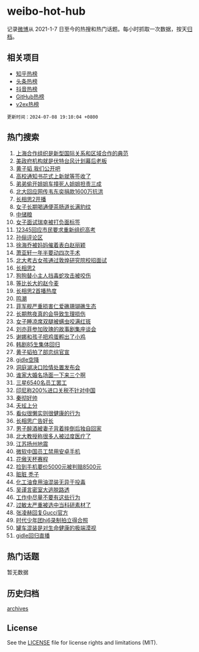 # weibo-hot-hub

记录[微博](https://www.weibo.com)从 2021-1-7 日至今的热搜和热门话题。每小时抓取一次数据，按天[归档](archives)。

## 相关项目

- [知乎热榜](https://github.com/lonnyzhang423/zhihu-hot-hub)
- [头条热榜](https://github.com/lonnyzhang423/toutiao-hot-hub)
- [抖音热榜](https://github.com/lonnyzhang423/douyin-hot-hub)
- [GitHub热榜](https://github.com/lonnyzhang423/github-hot-hub)
- [v2ex热榜](https://github.com/lonnyzhang423/v2ex-hot-hub)


`更新时间：2024-07-08 19:10:04 +0800`

## 热门搜索

1. [上海合作组织是新型国际关系和区域合作的典范](https://m.weibo.cn/search?containerid=100103type%3D1%26t%3D10%26q%3D%23%E4%B8%8A%E6%B5%B7%E5%90%88%E4%BD%9C%E7%BB%84%E7%BB%87%E6%98%AF%E6%96%B0%E5%9E%8B%E5%9B%BD%E9%99%85%E5%85%B3%E7%B3%BB%E5%92%8C%E5%8C%BA%E5%9F%9F%E5%90%88%E4%BD%9C%E7%9A%84%E5%85%B8%E8%8C%83%23&stream_entry_id=51&isnewpage=1&extparam=seat%3D1%26pos%3D0%26filter_type%3Drealtimehot%26stream_entry_id%3D51%26dgr%3D0%26q%3D%2523%25E4%25B8%258A%25E6%25B5%25B7%25E5%2590%2588%25E4%25BD%259C%25E7%25BB%2584%25E7%25BB%2587%25E6%2598%25AF%25E6%2596%25B0%25E5%259E%258B%25E5%259B%25BD%25E9%2599%2585%25E5%2585%25B3%25E7%25B3%25BB%25E5%2592%258C%25E5%258C%25BA%25E5%259F%259F%25E5%2590%2588%25E4%25BD%259C%25E7%259A%2584%25E5%2585%25B8%25E8%258C%2583%2523%26c_type%3D51%26cate%3D10103%26display_time%3D1720437002%26pre_seqid%3D17204370028500343516)
1. [美政府机构就是伏特台风计划幕后老板](https://m.weibo.cn/search?containerid=100103type%3D1%26t%3D10%26q%3D%23%E7%BE%8E%E6%94%BF%E5%BA%9C%E6%9C%BA%E6%9E%84%E5%B0%B1%E6%98%AF%E4%BC%8F%E7%89%B9%E5%8F%B0%E9%A3%8E%E8%AE%A1%E5%88%92%E5%B9%95%E5%90%8E%E8%80%81%E6%9D%BF%23&stream_entry_id=31&isnewpage=1&extparam=seat%3D1%26flag%3D0%26filter_type%3Drealtimehot%26c_type%3D31%26lcate%3D5001%26cate%3D5001%26realpos%3D1%26q%3D%2523%25E7%25BE%258E%25E6%2594%25BF%25E5%25BA%259C%25E6%259C%25BA%25E6%259E%2584%25E5%25B0%25B1%25E6%2598%25AF%25E4%25BC%258F%25E7%2589%25B9%25E5%258F%25B0%25E9%25A3%258E%25E8%25AE%25A1%25E5%2588%2592%25E5%25B9%2595%25E5%2590%258E%25E8%2580%2581%25E6%259D%25BF%2523%26dgr%3D0%26band_rank%3D1%26pos%3D0%26stream_entry_id%3D31%26display_time%3D1720437002%26pre_seqid%3D17204370028500343516)
1. [黄子韬 我们公开吧](https://m.weibo.cn/search?containerid=100103type%3D1%26t%3D10%26q%3D%E9%BB%84%E5%AD%90%E9%9F%AC+%E6%88%91%E4%BB%AC%E5%85%AC%E5%BC%80%E5%90%A7&stream_entry_id=31&isnewpage=1&extparam=seat%3D1%26flag%3D2%26filter_type%3Drealtimehot%26c_type%3D31%26lcate%3D5001%26cate%3D5001%26realpos%3D2%26q%3D%25E9%25BB%2584%25E5%25AD%2590%25E9%259F%25AC%2520%25E6%2588%2591%25E4%25BB%25AC%25E5%2585%25AC%25E5%25BC%2580%25E5%2590%25A7%26dgr%3D0%26band_rank%3D2%26pos%3D1%26stream_entry_id%3D31%26display_time%3D1720437002%26pre_seqid%3D17204370028500343516)
1. [高校通知书花式上新就等签收了](https://m.weibo.cn/search?containerid=100103type%3D1%26t%3D10%26q%3D%23%E9%AB%98%E6%A0%A1%E9%80%9A%E7%9F%A5%E4%B9%A6%E8%8A%B1%E5%BC%8F%E4%B8%8A%E6%96%B0%E5%B0%B1%E7%AD%89%E7%AD%BE%E6%94%B6%E4%BA%86%23&stream_entry_id=31&isnewpage=1&extparam=seat%3D1%26flag%3D0%26filter_type%3Drealtimehot%26c_type%3D31%26lcate%3D5001%26cate%3D5001%26realpos%3D3%26q%3D%2523%25E9%25AB%2598%25E6%25A0%25A1%25E9%2580%259A%25E7%259F%25A5%25E4%25B9%25A6%25E8%258A%25B1%25E5%25BC%258F%25E4%25B8%258A%25E6%2596%25B0%25E5%25B0%25B1%25E7%25AD%2589%25E7%25AD%25BE%25E6%2594%25B6%25E4%25BA%2586%2523%26dgr%3D0%26band_rank%3D3%26pos%3D2%26stream_entry_id%3D31%26display_time%3D1720437002%26pre_seqid%3D17204370028500343516)
1. [弟弟偷开姐姐车撞死人姐姐担责三成](https://m.weibo.cn/search?containerid=100103type%3D1%26t%3D10%26q%3D%23%E5%BC%9F%E5%BC%9F%E5%81%B7%E5%BC%80%E5%A7%90%E5%A7%90%E8%BD%A6%E6%92%9E%E6%AD%BB%E4%BA%BA%E5%A7%90%E5%A7%90%E6%8B%85%E8%B4%A3%E4%B8%89%E6%88%90%23&stream_entry_id=31&isnewpage=1&extparam=seat%3D1%26flag%3D2%26filter_type%3Drealtimehot%26c_type%3D31%26lcate%3D5001%26cate%3D5001%26realpos%3D4%26q%3D%2523%25E5%25BC%259F%25E5%25BC%259F%25E5%2581%25B7%25E5%25BC%2580%25E5%25A7%2590%25E5%25A7%2590%25E8%25BD%25A6%25E6%2592%259E%25E6%25AD%25BB%25E4%25BA%25BA%25E5%25A7%2590%25E5%25A7%2590%25E6%258B%2585%25E8%25B4%25A3%25E4%25B8%2589%25E6%2588%2590%2523%26dgr%3D0%26band_rank%3D4%26pos%3D3%26stream_entry_id%3D31%26display_time%3D1720437002%26pre_seqid%3D17204370028500343516)
1. [北大回应网传韦东奕捐款1600万抗洪](https://m.weibo.cn/search?containerid=100103type%3D1%26t%3D10%26q%3D%23%E5%8C%97%E5%A4%A7%E5%9B%9E%E5%BA%94%E7%BD%91%E4%BC%A0%E9%9F%A6%E4%B8%9C%E5%A5%95%E6%8D%90%E6%AC%BE1600%E4%B8%87%E6%8A%97%E6%B4%AA%23&stream_entry_id=31&isnewpage=1&extparam=seat%3D1%26flag%3D1%26filter_type%3Drealtimehot%26c_type%3D31%26lcate%3D5001%26cate%3D5001%26realpos%3D5%26q%3D%2523%25E5%258C%2597%25E5%25A4%25A7%25E5%259B%259E%25E5%25BA%2594%25E7%25BD%2591%25E4%25BC%25A0%25E9%259F%25A6%25E4%25B8%259C%25E5%25A5%2595%25E6%258D%2590%25E6%25AC%25BE1600%25E4%25B8%2587%25E6%258A%2597%25E6%25B4%25AA%2523%26dgr%3D0%26band_rank%3D5%26pos%3D4%26stream_entry_id%3D31%26display_time%3D1720437002%26pre_seqid%3D17204370028500343516)
1. [长相思2开播](https://m.weibo.cn/search?containerid=100103type%3D1%26t%3D10%26q%3D%E9%95%BF%E7%9B%B8%E6%80%9D2%E5%BC%80%E6%92%AD&stream_entry_id=31&isnewpage=1&extparam=seat%3D1%26flag%3D1%26filter_type%3Drealtimehot%26c_type%3D31%26lcate%3D5001%26cate%3D5001%26realpos%3D6%26q%3D%25E9%2595%25BF%25E7%259B%25B8%25E6%2580%259D2%25E5%25BC%2580%25E6%2592%25AD%26dgr%3D0%26band_rank%3D6%26pos%3D5%26stream_entry_id%3D31%26display_time%3D1720437002%26pre_seqid%3D17204370028500343516)
1. [女子长期喝通便茶肠道长满豹纹](https://m.weibo.cn/search?containerid=100103type%3D1%26t%3D10%26q%3D%23%E5%A5%B3%E5%AD%90%E9%95%BF%E6%9C%9F%E5%96%9D%E9%80%9A%E4%BE%BF%E8%8C%B6%E8%82%A0%E9%81%93%E9%95%BF%E6%BB%A1%E8%B1%B9%E7%BA%B9%23&stream_entry_id=31&isnewpage=1&extparam=seat%3D1%26flag%3D1%26filter_type%3Drealtimehot%26c_type%3D31%26lcate%3D5001%26cate%3D5001%26realpos%3D7%26q%3D%2523%25E5%25A5%25B3%25E5%25AD%2590%25E9%2595%25BF%25E6%259C%259F%25E5%2596%259D%25E9%2580%259A%25E4%25BE%25BF%25E8%258C%25B6%25E8%2582%25A0%25E9%2581%2593%25E9%2595%25BF%25E6%25BB%25A1%25E8%25B1%25B9%25E7%25BA%25B9%2523%26dgr%3D0%26band_rank%3D7%26pos%3D6%26stream_entry_id%3D31%26display_time%3D1720437002%26pre_seqid%3D17204370028500343516)
1. [中储粮](https://m.weibo.cn/search?containerid=100103type%3D1%26t%3D10%26q%3D%E4%B8%AD%E5%82%A8%E7%B2%AE&stream_entry_id=31&isnewpage=1&extparam=seat%3D1%26flag%3D16%26filter_type%3Drealtimehot%26c_type%3D31%26lcate%3D5001%26cate%3D5001%26realpos%3D8%26q%3D%25E4%25B8%25AD%25E5%2582%25A8%25E7%25B2%25AE%26dgr%3D0%26band_rank%3D8%26pos%3D7%26stream_entry_id%3D31%26display_time%3D1720437002%26pre_seqid%3D17204370028500343516)
1. [女子面试瑞幸被打负面标签](https://m.weibo.cn/search?containerid=100103type%3D1%26t%3D10%26q%3D%23%E5%A5%B3%E5%AD%90%E9%9D%A2%E8%AF%95%E7%91%9E%E5%B9%B8%E8%A2%AB%E6%89%93%E8%B4%9F%E9%9D%A2%E6%A0%87%E7%AD%BE%23&stream_entry_id=31&isnewpage=1&extparam=seat%3D1%26flag%3D2%26filter_type%3Drealtimehot%26c_type%3D31%26lcate%3D5001%26cate%3D5001%26realpos%3D9%26q%3D%2523%25E5%25A5%25B3%25E5%25AD%2590%25E9%259D%25A2%25E8%25AF%2595%25E7%2591%259E%25E5%25B9%25B8%25E8%25A2%25AB%25E6%2589%2593%25E8%25B4%259F%25E9%259D%25A2%25E6%25A0%2587%25E7%25AD%25BE%2523%26dgr%3D0%26band_rank%3D9%26pos%3D8%26stream_entry_id%3D31%26display_time%3D1720437002%26pre_seqid%3D17204370028500343516)
1. [12345回应市民要求重新组织高考](https://m.weibo.cn/search?containerid=100103type%3D1%26t%3D10%26q%3D%2312345%E5%9B%9E%E5%BA%94%E5%B8%82%E6%B0%91%E8%A6%81%E6%B1%82%E9%87%8D%E6%96%B0%E7%BB%84%E7%BB%87%E9%AB%98%E8%80%83%23&stream_entry_id=31&isnewpage=1&extparam=seat%3D1%26flag%3D1%26filter_type%3Drealtimehot%26c_type%3D31%26lcate%3D5001%26cate%3D5001%26realpos%3D10%26q%3D%252312345%25E5%259B%259E%25E5%25BA%2594%25E5%25B8%2582%25E6%25B0%2591%25E8%25A6%2581%25E6%25B1%2582%25E9%2587%258D%25E6%2596%25B0%25E7%25BB%2584%25E7%25BB%2587%25E9%25AB%2598%25E8%2580%2583%2523%26dgr%3D0%26band_rank%3D10%26pos%3D9%26stream_entry_id%3D31%26display_time%3D1720437002%26pre_seqid%3D17204370028500343516)
1. [孙俪评论区](https://m.weibo.cn/search?containerid=100103type%3D1%26t%3D10%26q%3D%E5%AD%99%E4%BF%AA%E8%AF%84%E8%AE%BA%E5%8C%BA&stream_entry_id=31&isnewpage=1&extparam=seat%3D1%26flag%3D2%26filter_type%3Drealtimehot%26c_type%3D31%26lcate%3D5001%26cate%3D5001%26realpos%3D11%26q%3D%25E5%25AD%2599%25E4%25BF%25AA%25E8%25AF%2584%25E8%25AE%25BA%25E5%258C%25BA%26dgr%3D0%26band_rank%3D11%26pos%3D10%26stream_entry_id%3D31%26display_time%3D1720437002%26pre_seqid%3D17204370028500343516)
1. [徐海乔被妈妈催着表白赵丽颖](https://m.weibo.cn/search?containerid=100103type%3D1%26t%3D10%26q%3D%23%E5%BE%90%E6%B5%B7%E4%B9%94%E8%A2%AB%E5%A6%88%E5%A6%88%E5%82%AC%E7%9D%80%E8%A1%A8%E7%99%BD%E8%B5%B5%E4%B8%BD%E9%A2%96%23&stream_entry_id=31&isnewpage=1&extparam=seat%3D1%26flag%3D1%26filter_type%3Drealtimehot%26c_type%3D31%26lcate%3D5001%26cate%3D5001%26realpos%3D12%26q%3D%2523%25E5%25BE%2590%25E6%25B5%25B7%25E4%25B9%2594%25E8%25A2%25AB%25E5%25A6%2588%25E5%25A6%2588%25E5%2582%25AC%25E7%259D%2580%25E8%25A1%25A8%25E7%2599%25BD%25E8%25B5%25B5%25E4%25B8%25BD%25E9%25A2%2596%2523%26dgr%3D0%26band_rank%3D12%26pos%3D11%26stream_entry_id%3D31%26display_time%3D1720437002%26pre_seqid%3D17204370028500343516)
1. [萧亚轩一年半要动四次手术](https://m.weibo.cn/search?containerid=100103type%3D1%26t%3D10%26q%3D%23%E8%90%A7%E4%BA%9A%E8%BD%A9%E4%B8%80%E5%B9%B4%E5%8D%8A%E8%A6%81%E5%8A%A8%E5%9B%9B%E6%AC%A1%E6%89%8B%E6%9C%AF%23&stream_entry_id=31&isnewpage=1&extparam=seat%3D1%26flag%3D1%26filter_type%3Drealtimehot%26c_type%3D31%26lcate%3D5001%26cate%3D5001%26realpos%3D13%26q%3D%2523%25E8%2590%25A7%25E4%25BA%259A%25E8%25BD%25A9%25E4%25B8%2580%25E5%25B9%25B4%25E5%258D%258A%25E8%25A6%2581%25E5%258A%25A8%25E5%259B%259B%25E6%25AC%25A1%25E6%2589%258B%25E6%259C%25AF%2523%26dgr%3D0%26band_rank%3D13%26pos%3D12%26stream_entry_id%3D31%26display_time%3D1720437002%26pre_seqid%3D17204370028500343516)
1. [北大考古女孩通过敦煌研究院校招面试](https://m.weibo.cn/search?containerid=100103type%3D1%26t%3D10%26q%3D%23%E5%8C%97%E5%A4%A7%E8%80%83%E5%8F%A4%E5%A5%B3%E5%AD%A9%E9%80%9A%E8%BF%87%E6%95%A6%E7%85%8C%E7%A0%94%E7%A9%B6%E9%99%A2%E6%A0%A1%E6%8B%9B%E9%9D%A2%E8%AF%95%23&stream_entry_id=31&isnewpage=1&extparam=seat%3D1%26flag%3D1%26filter_type%3Drealtimehot%26c_type%3D31%26lcate%3D5001%26cate%3D5001%26realpos%3D14%26q%3D%2523%25E5%258C%2597%25E5%25A4%25A7%25E8%2580%2583%25E5%258F%25A4%25E5%25A5%25B3%25E5%25AD%25A9%25E9%2580%259A%25E8%25BF%2587%25E6%2595%25A6%25E7%2585%258C%25E7%25A0%2594%25E7%25A9%25B6%25E9%2599%25A2%25E6%25A0%25A1%25E6%258B%259B%25E9%259D%25A2%25E8%25AF%2595%2523%26dgr%3D0%26band_rank%3D14%26pos%3D13%26stream_entry_id%3D31%26display_time%3D1720437002%26pre_seqid%3D17204370028500343516)
1. [长相思2](https://m.weibo.cn/search?containerid=100103type%3D1%26t%3D10%26q%3D%E9%95%BF%E7%9B%B8%E6%80%9D2&stream_entry_id=31&isnewpage=1&extparam=seat%3D1%26flag%3D1%26filter_type%3Drealtimehot%26c_type%3D31%26lcate%3D5001%26cate%3D5001%26realpos%3D15%26q%3D%25E9%2595%25BF%25E7%259B%25B8%25E6%2580%259D2%26dgr%3D0%26band_rank%3D15%26pos%3D14%26stream_entry_id%3D31%26display_time%3D1720437002%26pre_seqid%3D17204370028500343516)
1. [狗狗替小主人挡毒蛇攻击被咬伤](https://m.weibo.cn/search?containerid=100103type%3D1%26t%3D10%26q%3D%23%E7%8B%97%E7%8B%97%E6%9B%BF%E5%B0%8F%E4%B8%BB%E4%BA%BA%E6%8C%A1%E6%AF%92%E8%9B%87%E6%94%BB%E5%87%BB%E8%A2%AB%E5%92%AC%E4%BC%A4%23&stream_entry_id=31&isnewpage=1&extparam=seat%3D1%26flag%3D0%26filter_type%3Drealtimehot%26c_type%3D31%26lcate%3D5001%26cate%3D5001%26realpos%3D16%26q%3D%2523%25E7%258B%2597%25E7%258B%2597%25E6%259B%25BF%25E5%25B0%258F%25E4%25B8%25BB%25E4%25BA%25BA%25E6%258C%25A1%25E6%25AF%2592%25E8%259B%2587%25E6%2594%25BB%25E5%2587%25BB%25E8%25A2%25AB%25E5%2592%25AC%25E4%25BC%25A4%2523%26dgr%3D0%26band_rank%3D16%26pos%3D15%26stream_entry_id%3D31%26display_time%3D1720437002%26pre_seqid%3D17204370028500343516)
1. [等比长大的赵今麦](https://m.weibo.cn/search?containerid=100103type%3D1%26t%3D10%26q%3D%E7%AD%89%E6%AF%94%E9%95%BF%E5%A4%A7%E7%9A%84%E8%B5%B5%E4%BB%8A%E9%BA%A6&stream_entry_id=31&isnewpage=1&extparam=seat%3D1%26flag%3D0%26filter_type%3Drealtimehot%26c_type%3D31%26lcate%3D5001%26cate%3D5001%26realpos%3D17%26q%3D%25E7%25AD%2589%25E6%25AF%2594%25E9%2595%25BF%25E5%25A4%25A7%25E7%259A%2584%25E8%25B5%25B5%25E4%25BB%258A%25E9%25BA%25A6%26dgr%3D0%26band_rank%3D17%26pos%3D16%26stream_entry_id%3D31%26display_time%3D1720437002%26pre_seqid%3D17204370028500343516)
1. [长相思2首播热度](https://m.weibo.cn/search?containerid=100103type%3D1%26t%3D10%26q%3D%23%E9%95%BF%E7%9B%B8%E6%80%9D2%E9%A6%96%E6%92%AD%E7%83%AD%E5%BA%A6%23&stream_entry_id=31&isnewpage=1&extparam=seat%3D1%26flag%3D1%26filter_type%3Drealtimehot%26c_type%3D31%26lcate%3D5001%26cate%3D5001%26realpos%3D18%26q%3D%2523%25E9%2595%25BF%25E7%259B%25B8%25E6%2580%259D2%25E9%25A6%2596%25E6%2592%25AD%25E7%2583%25AD%25E5%25BA%25A6%2523%26dgr%3D0%26band_rank%3D18%26pos%3D17%26stream_entry_id%3D31%26display_time%3D1720437002%26pre_seqid%3D17204370028500343516)
1. [鸣潮](https://m.weibo.cn/search?containerid=100103type%3D1%26t%3D10%26q%3D%23%E9%B8%A3%E6%BD%AE%23&stream_entry_id=31&isnewpage=1&extparam=seat%3D1%26flag%3D1%26filter_type%3Drealtimehot%26c_type%3D31%26lcate%3D5001%26cate%3D5001%26realpos%3D19%26q%3D%2523%25E9%25B8%25A3%25E6%25BD%25AE%2523%26dgr%3D0%26band_rank%3D19%26pos%3D18%26stream_entry_id%3D31%26display_time%3D1720437002%26pre_seqid%3D17204370028500343516)
1. [菲军舰严重损害仁爱礁珊瑚礁生态](https://m.weibo.cn/search?containerid=100103type%3D1%26t%3D10%26q%3D%23%E8%8F%B2%E5%86%9B%E8%88%B0%E4%B8%A5%E9%87%8D%E6%8D%9F%E5%AE%B3%E4%BB%81%E7%88%B1%E7%A4%81%E7%8F%8A%E7%91%9A%E7%A4%81%E7%94%9F%E6%80%81%23&stream_entry_id=31&isnewpage=1&extparam=seat%3D1%26flag%3D0%26filter_type%3Drealtimehot%26c_type%3D31%26lcate%3D5001%26cate%3D5001%26realpos%3D20%26q%3D%2523%25E8%258F%25B2%25E5%2586%259B%25E8%2588%25B0%25E4%25B8%25A5%25E9%2587%258D%25E6%258D%259F%25E5%25AE%25B3%25E4%25BB%2581%25E7%2588%25B1%25E7%25A4%2581%25E7%258F%258A%25E7%2591%259A%25E7%25A4%2581%25E7%2594%259F%25E6%2580%2581%2523%26dgr%3D0%26band_rank%3D20%26pos%3D19%26stream_entry_id%3D31%26display_time%3D1720437002%26pre_seqid%3D17204370028500343516)
1. [长期熬夜真的会导致生理损伤](https://m.weibo.cn/search?containerid=100103type%3D1%26t%3D10%26q%3D%23%E9%95%BF%E6%9C%9F%E7%86%AC%E5%A4%9C%E7%9C%9F%E7%9A%84%E4%BC%9A%E5%AF%BC%E8%87%B4%E7%94%9F%E7%90%86%E6%8D%9F%E4%BC%A4%23&stream_entry_id=31&isnewpage=1&extparam=seat%3D1%26flag%3D2%26filter_type%3Drealtimehot%26c_type%3D31%26lcate%3D5001%26cate%3D5001%26realpos%3D21%26q%3D%2523%25E9%2595%25BF%25E6%259C%259F%25E7%2586%25AC%25E5%25A4%259C%25E7%259C%259F%25E7%259A%2584%25E4%25BC%259A%25E5%25AF%25BC%25E8%2587%25B4%25E7%2594%259F%25E7%2590%2586%25E6%258D%259F%25E4%25BC%25A4%2523%26dgr%3D0%26band_rank%3D21%26pos%3D20%26stream_entry_id%3D31%26display_time%3D1720437002%26pre_seqid%3D17204370028500343516)
1. [女子睡凉席双腿被螨虫咬满红斑](https://m.weibo.cn/search?containerid=100103type%3D1%26t%3D10%26q%3D%23%E5%A5%B3%E5%AD%90%E7%9D%A1%E5%87%89%E5%B8%AD%E5%8F%8C%E8%85%BF%E8%A2%AB%E8%9E%A8%E8%99%AB%E5%92%AC%E6%BB%A1%E7%BA%A2%E6%96%91%23&stream_entry_id=31&isnewpage=1&extparam=seat%3D1%26flag%3D0%26filter_type%3Drealtimehot%26c_type%3D31%26lcate%3D5001%26cate%3D5001%26realpos%3D22%26q%3D%2523%25E5%25A5%25B3%25E5%25AD%2590%25E7%259D%25A1%25E5%2587%2589%25E5%25B8%25AD%25E5%258F%258C%25E8%2585%25BF%25E8%25A2%25AB%25E8%259E%25A8%25E8%2599%25AB%25E5%2592%25AC%25E6%25BB%25A1%25E7%25BA%25A2%25E6%2596%2591%2523%26dgr%3D0%26band_rank%3D22%26pos%3D21%26stream_entry_id%3D31%26display_time%3D1720437002%26pre_seqid%3D17204370028500343516)
1. [刘亦菲参加玫瑰的故事剧集座谈会](https://m.weibo.cn/search?containerid=100103type%3D1%26t%3D10%26q%3D%E5%88%98%E4%BA%A6%E8%8F%B2%E5%8F%82%E5%8A%A0%E7%8E%AB%E7%91%B0%E7%9A%84%E6%95%85%E4%BA%8B%E5%89%A7%E9%9B%86%E5%BA%A7%E8%B0%88%E4%BC%9A&stream_entry_id=31&isnewpage=1&extparam=seat%3D1%26flag%3D0%26filter_type%3Drealtimehot%26c_type%3D31%26lcate%3D5001%26cate%3D5001%26realpos%3D23%26q%3D%25E5%2588%2598%25E4%25BA%25A6%25E8%258F%25B2%25E5%258F%2582%25E5%258A%25A0%25E7%258E%25AB%25E7%2591%25B0%25E7%259A%2584%25E6%2595%2585%25E4%25BA%258B%25E5%2589%25A7%25E9%259B%2586%25E5%25BA%25A7%25E8%25B0%2588%25E4%25BC%259A%26dgr%3D0%26band_rank%3D23%26pos%3D22%26stream_entry_id%3D31%26display_time%3D1720437002%26pre_seqid%3D17204370028500343516)
1. [谢娜和孩子把鸡蛋孵出了小鸡](https://m.weibo.cn/search?containerid=100103type%3D1%26t%3D10%26q%3D%23%E8%B0%A2%E5%A8%9C%E5%92%8C%E5%AD%A9%E5%AD%90%E6%8A%8A%E9%B8%A1%E8%9B%8B%E5%AD%B5%E5%87%BA%E4%BA%86%E5%B0%8F%E9%B8%A1%23&stream_entry_id=31&isnewpage=1&extparam=seat%3D1%26flag%3D1%26filter_type%3Drealtimehot%26c_type%3D31%26lcate%3D5001%26cate%3D5001%26realpos%3D24%26q%3D%2523%25E8%25B0%25A2%25E5%25A8%259C%25E5%2592%258C%25E5%25AD%25A9%25E5%25AD%2590%25E6%258A%258A%25E9%25B8%25A1%25E8%259B%258B%25E5%25AD%25B5%25E5%2587%25BA%25E4%25BA%2586%25E5%25B0%258F%25E9%25B8%25A1%2523%26dgr%3D0%26band_rank%3D24%26pos%3D23%26stream_entry_id%3D31%26display_time%3D1720437002%26pre_seqid%3D17204370028500343516)
1. [韩剧85生集体回归](https://m.weibo.cn/search?containerid=100103type%3D1%26t%3D10%26q%3D%23%E9%9F%A9%E5%89%A785%E7%94%9F%E9%9B%86%E4%BD%93%E5%9B%9E%E5%BD%92%23&stream_entry_id=31&isnewpage=1&extparam=seat%3D1%26flag%3D1%26filter_type%3Drealtimehot%26c_type%3D31%26lcate%3D5001%26cate%3D5001%26realpos%3D25%26q%3D%2523%25E9%259F%25A9%25E5%2589%25A785%25E7%2594%259F%25E9%259B%2586%25E4%25BD%2593%25E5%259B%259E%25E5%25BD%2592%2523%26dgr%3D0%26band_rank%3D25%26pos%3D24%26stream_entry_id%3D31%26display_time%3D1720437002%26pre_seqid%3D17204370028500343516)
1. [黄子韬拍了部恋综官宣](https://m.weibo.cn/search?containerid=100103type%3D1%26t%3D10%26q%3D%23%E9%BB%84%E5%AD%90%E9%9F%AC%E6%8B%8D%E4%BA%86%E9%83%A8%E6%81%8B%E7%BB%BC%E5%AE%98%E5%AE%A3%23&stream_entry_id=31&isnewpage=1&extparam=seat%3D1%26flag%3D1%26filter_type%3Drealtimehot%26c_type%3D31%26lcate%3D5001%26cate%3D5001%26realpos%3D26%26q%3D%2523%25E9%25BB%2584%25E5%25AD%2590%25E9%259F%25AC%25E6%258B%258D%25E4%25BA%2586%25E9%2583%25A8%25E6%2581%258B%25E7%25BB%25BC%25E5%25AE%2598%25E5%25AE%25A3%2523%26dgr%3D0%26band_rank%3D26%26pos%3D25%26stream_entry_id%3D31%26display_time%3D1720437002%26pre_seqid%3D17204370028500343516)
1. [gidle空降](https://m.weibo.cn/search?containerid=100103type%3D1%26t%3D10%26q%3Dgidle%E7%A9%BA%E9%99%8D&stream_entry_id=31&isnewpage=1&extparam=seat%3D1%26flag%3D1%26filter_type%3Drealtimehot%26c_type%3D31%26lcate%3D5001%26cate%3D5001%26realpos%3D27%26q%3Dgidle%25E7%25A9%25BA%25E9%2599%258D%26dgr%3D0%26band_rank%3D27%26pos%3D26%26stream_entry_id%3D31%26display_time%3D1720437002%26pre_seqid%3D17204370028500343516)
1. [洞庭湖决口险情处置发布会](https://m.weibo.cn/search?containerid=100103type%3D1%26t%3D10%26q%3D%23%E6%B4%9E%E5%BA%AD%E6%B9%96%E5%86%B3%E5%8F%A3%E9%99%A9%E6%83%85%E5%A4%84%E7%BD%AE%E5%8F%91%E5%B8%83%E4%BC%9A%23&stream_entry_id=31&isnewpage=1&extparam=seat%3D1%26flag%3D1%26filter_type%3Drealtimehot%26c_type%3D31%26lcate%3D5001%26cate%3D5001%26realpos%3D28%26q%3D%2523%25E6%25B4%259E%25E5%25BA%25AD%25E6%25B9%2596%25E5%2586%25B3%25E5%258F%25A3%25E9%2599%25A9%25E6%2583%2585%25E5%25A4%2584%25E7%25BD%25AE%25E5%258F%2591%25E5%25B8%2583%25E4%25BC%259A%2523%26dgr%3D0%26band_rank%3D28%26pos%3D27%26stream_entry_id%3D31%26display_time%3D1720437002%26pre_seqid%3D17204370028500343516)
1. [谁家大婚名场面一下来三个啊](https://m.weibo.cn/search?containerid=100103type%3D1%26t%3D10%26q%3D%23%E8%B0%81%E5%AE%B6%E5%A4%A7%E5%A9%9A%E5%90%8D%E5%9C%BA%E9%9D%A2%E4%B8%80%E4%B8%8B%E6%9D%A5%E4%B8%89%E4%B8%AA%E5%95%8A%23&stream_entry_id=31&isnewpage=1&extparam=seat%3D1%26flag%3D1%26filter_type%3Drealtimehot%26c_type%3D31%26lcate%3D5001%26cate%3D5001%26realpos%3D29%26q%3D%2523%25E8%25B0%2581%25E5%25AE%25B6%25E5%25A4%25A7%25E5%25A9%259A%25E5%2590%258D%25E5%259C%25BA%25E9%259D%25A2%25E4%25B8%2580%25E4%25B8%258B%25E6%259D%25A5%25E4%25B8%2589%25E4%25B8%25AA%25E5%2595%258A%2523%26dgr%3D0%26band_rank%3D29%26pos%3D28%26stream_entry_id%3D31%26display_time%3D1720437002%26pre_seqid%3D17204370028500343516)
1. [三星6540名员工罢工](https://m.weibo.cn/search?containerid=100103type%3D1%26t%3D10%26q%3D%23%E4%B8%89%E6%98%9F6540%E5%90%8D%E5%91%98%E5%B7%A5%E7%BD%A2%E5%B7%A5%23&stream_entry_id=31&isnewpage=1&extparam=seat%3D1%26flag%3D1%26filter_type%3Drealtimehot%26c_type%3D31%26lcate%3D5001%26cate%3D5001%26realpos%3D30%26q%3D%2523%25E4%25B8%2589%25E6%2598%259F6540%25E5%2590%258D%25E5%2591%2598%25E5%25B7%25A5%25E7%25BD%25A2%25E5%25B7%25A5%2523%26dgr%3D0%26band_rank%3D30%26pos%3D29%26stream_entry_id%3D31%26display_time%3D1720437002%26pre_seqid%3D17204370028500343516)
1. [印尼称200%进口关税不针对中国](https://m.weibo.cn/search?containerid=100103type%3D1%26t%3D10%26q%3D%23%E5%8D%B0%E5%B0%BC%E7%A7%B0200%25%E8%BF%9B%E5%8F%A3%E5%85%B3%E7%A8%8E%E4%B8%8D%E9%92%88%E5%AF%B9%E4%B8%AD%E5%9B%BD%23&stream_entry_id=31&isnewpage=1&extparam=seat%3D1%26flag%3D1%26filter_type%3Drealtimehot%26c_type%3D31%26lcate%3D5001%26cate%3D5001%26realpos%3D31%26q%3D%2523%25E5%258D%25B0%25E5%25B0%25BC%25E7%25A7%25B0200%2525%25E8%25BF%259B%25E5%258F%25A3%25E5%2585%25B3%25E7%25A8%258E%25E4%25B8%258D%25E9%2592%2588%25E5%25AF%25B9%25E4%25B8%25AD%25E5%259B%25BD%2523%26dgr%3D0%26band_rank%3D31%26pos%3D30%26stream_entry_id%3D31%26display_time%3D1720437002%26pre_seqid%3D17204370028500343516)
1. [秦彻好帅](https://m.weibo.cn/search?containerid=100103type%3D1%26t%3D10%26q%3D%E7%A7%A6%E5%BD%BB%E5%A5%BD%E5%B8%85&stream_entry_id=31&isnewpage=1&extparam=seat%3D1%26flag%3D1%26filter_type%3Drealtimehot%26c_type%3D31%26lcate%3D5001%26cate%3D5001%26realpos%3D32%26q%3D%25E7%25A7%25A6%25E5%25BD%25BB%25E5%25A5%25BD%25E5%25B8%2585%26dgr%3D0%26band_rank%3D32%26pos%3D31%26stream_entry_id%3D31%26display_time%3D1720437002%26pre_seqid%3D17204370028500343516)
1. [夭玹上分](https://m.weibo.cn/search?containerid=100103type%3D1%26t%3D10%26q%3D%E5%A4%AD%E7%8E%B9%E4%B8%8A%E5%88%86&stream_entry_id=31&isnewpage=1&extparam=seat%3D1%26flag%3D1%26filter_type%3Drealtimehot%26c_type%3D31%26lcate%3D5001%26cate%3D5001%26realpos%3D33%26q%3D%25E5%25A4%25AD%25E7%258E%25B9%25E4%25B8%258A%25E5%2588%2586%26dgr%3D0%26band_rank%3D33%26pos%3D32%26stream_entry_id%3D31%26display_time%3D1720437002%26pre_seqid%3D17204370028500343516)
1. [看似很懒实则很健康的行为](https://m.weibo.cn/search?containerid=100103type%3D1%26t%3D10%26q%3D%23%E7%9C%8B%E4%BC%BC%E5%BE%88%E6%87%92%E5%AE%9E%E5%88%99%E5%BE%88%E5%81%A5%E5%BA%B7%E7%9A%84%E8%A1%8C%E4%B8%BA%23&stream_entry_id=31&isnewpage=1&extparam=seat%3D1%26flag%3D1%26filter_type%3Drealtimehot%26c_type%3D31%26lcate%3D5001%26cate%3D5001%26realpos%3D34%26q%3D%2523%25E7%259C%258B%25E4%25BC%25BC%25E5%25BE%2588%25E6%2587%2592%25E5%25AE%259E%25E5%2588%2599%25E5%25BE%2588%25E5%2581%25A5%25E5%25BA%25B7%25E7%259A%2584%25E8%25A1%258C%25E4%25B8%25BA%2523%26dgr%3D0%26band_rank%3D34%26pos%3D33%26stream_entry_id%3D31%26display_time%3D1720437002%26pre_seqid%3D17204370028500343516)
1. [长相思广告好长](https://m.weibo.cn/search?containerid=100103type%3D1%26t%3D10%26q%3D%E9%95%BF%E7%9B%B8%E6%80%9D%E5%B9%BF%E5%91%8A%E5%A5%BD%E9%95%BF&stream_entry_id=31&isnewpage=1&extparam=seat%3D1%26flag%3D1%26filter_type%3Drealtimehot%26c_type%3D31%26lcate%3D5001%26cate%3D5001%26realpos%3D35%26q%3D%25E9%2595%25BF%25E7%259B%25B8%25E6%2580%259D%25E5%25B9%25BF%25E5%2591%258A%25E5%25A5%25BD%25E9%2595%25BF%26dgr%3D0%26band_rank%3D35%26pos%3D34%26stream_entry_id%3D31%26display_time%3D1720437002%26pre_seqid%3D17204370028500343516)
1. [男子醉酒被妻子背着摔倒后独自回家](https://m.weibo.cn/search?containerid=100103type%3D1%26t%3D10%26q%3D%23%E7%94%B7%E5%AD%90%E9%86%89%E9%85%92%E8%A2%AB%E5%A6%BB%E5%AD%90%E8%83%8C%E7%9D%80%E6%91%94%E5%80%92%E5%90%8E%E7%8B%AC%E8%87%AA%E5%9B%9E%E5%AE%B6%23&stream_entry_id=31&isnewpage=1&extparam=seat%3D1%26flag%3D1%26filter_type%3Drealtimehot%26c_type%3D31%26lcate%3D5001%26cate%3D5001%26realpos%3D36%26q%3D%2523%25E7%2594%25B7%25E5%25AD%2590%25E9%2586%2589%25E9%2585%2592%25E8%25A2%25AB%25E5%25A6%25BB%25E5%25AD%2590%25E8%2583%258C%25E7%259D%2580%25E6%2591%2594%25E5%2580%2592%25E5%2590%258E%25E7%258B%25AC%25E8%2587%25AA%25E5%259B%259E%25E5%25AE%25B6%2523%26dgr%3D0%26band_rank%3D36%26pos%3D35%26stream_entry_id%3D31%26display_time%3D1720437002%26pre_seqid%3D17204370028500343516)
1. [北大教授称很多人被过度医疗了](https://m.weibo.cn/search?containerid=100103type%3D1%26t%3D10%26q%3D%23%E5%8C%97%E5%A4%A7%E6%95%99%E6%8E%88%E7%A7%B0%E5%BE%88%E5%A4%9A%E4%BA%BA%E8%A2%AB%E8%BF%87%E5%BA%A6%E5%8C%BB%E7%96%97%E4%BA%86%23&stream_entry_id=31&isnewpage=1&extparam=seat%3D1%26flag%3D0%26filter_type%3Drealtimehot%26c_type%3D31%26lcate%3D5001%26cate%3D5001%26realpos%3D37%26q%3D%2523%25E5%258C%2597%25E5%25A4%25A7%25E6%2595%2599%25E6%258E%2588%25E7%25A7%25B0%25E5%25BE%2588%25E5%25A4%259A%25E4%25BA%25BA%25E8%25A2%25AB%25E8%25BF%2587%25E5%25BA%25A6%25E5%258C%25BB%25E7%2596%2597%25E4%25BA%2586%2523%26dgr%3D0%26band_rank%3D37%26pos%3D36%26stream_entry_id%3D31%26display_time%3D1720437002%26pre_seqid%3D17204370028500343516)
1. [江苏扬州地震](https://m.weibo.cn/search?containerid=100103type%3D1%26t%3D10%26q%3D%E6%B1%9F%E8%8B%8F%E6%89%AC%E5%B7%9E%E5%9C%B0%E9%9C%87&stream_entry_id=31&isnewpage=1&extparam=seat%3D1%26flag%3D0%26filter_type%3Drealtimehot%26c_type%3D31%26lcate%3D5001%26cate%3D5001%26realpos%3D38%26q%3D%25E6%25B1%259F%25E8%258B%258F%25E6%2589%25AC%25E5%25B7%259E%25E5%259C%25B0%25E9%259C%2587%26dgr%3D0%26band_rank%3D38%26pos%3D37%26stream_entry_id%3D31%26display_time%3D1720437002%26pre_seqid%3D17204370028500343516)
1. [微软中国员工禁用安卓手机](https://m.weibo.cn/search?containerid=100103type%3D1%26t%3D10%26q%3D%23%E5%BE%AE%E8%BD%AF%E4%B8%AD%E5%9B%BD%E5%91%98%E5%B7%A5%E7%A6%81%E7%94%A8%E5%AE%89%E5%8D%93%E6%89%8B%E6%9C%BA%23&stream_entry_id=31&isnewpage=1&extparam=seat%3D1%26flag%3D1%26filter_type%3Drealtimehot%26c_type%3D31%26lcate%3D5001%26cate%3D5001%26realpos%3D39%26q%3D%2523%25E5%25BE%25AE%25E8%25BD%25AF%25E4%25B8%25AD%25E5%259B%25BD%25E5%2591%2598%25E5%25B7%25A5%25E7%25A6%2581%25E7%2594%25A8%25E5%25AE%2589%25E5%258D%2593%25E6%2589%258B%25E6%259C%25BA%2523%26dgr%3D0%26band_rank%3D39%26pos%3D38%26stream_entry_id%3D31%26display_time%3D1720437002%26pre_seqid%3D17204370028500343516)
1. [花傲天杯赛程](https://m.weibo.cn/search?containerid=100103type%3D1%26t%3D10%26q%3D%23%E8%8A%B1%E5%82%B2%E5%A4%A9%E6%9D%AF%E8%B5%9B%E7%A8%8B%23&stream_entry_id=31&isnewpage=1&extparam=seat%3D1%26flag%3D1%26filter_type%3Drealtimehot%26c_type%3D31%26lcate%3D5001%26cate%3D5001%26realpos%3D40%26q%3D%2523%25E8%258A%25B1%25E5%2582%25B2%25E5%25A4%25A9%25E6%259D%25AF%25E8%25B5%259B%25E7%25A8%258B%2523%26dgr%3D0%26band_rank%3D40%26pos%3D39%26stream_entry_id%3D31%26display_time%3D1720437002%26pre_seqid%3D17204370028500343516)
1. [捡到手机要价5000元被判赔8500元](https://m.weibo.cn/search?containerid=100103type%3D1%26t%3D10%26q%3D%23%E6%8D%A1%E5%88%B0%E6%89%8B%E6%9C%BA%E8%A6%81%E4%BB%B75000%E5%85%83%E8%A2%AB%E5%88%A4%E8%B5%948500%E5%85%83%23&stream_entry_id=31&isnewpage=1&extparam=seat%3D1%26flag%3D0%26filter_type%3Drealtimehot%26c_type%3D31%26lcate%3D5001%26cate%3D5001%26realpos%3D41%26q%3D%2523%25E6%258D%25A1%25E5%2588%25B0%25E6%2589%258B%25E6%259C%25BA%25E8%25A6%2581%25E4%25BB%25B75000%25E5%2585%2583%25E8%25A2%25AB%25E5%2588%25A4%25E8%25B5%25948500%25E5%2585%2583%2523%26dgr%3D0%26band_rank%3D41%26pos%3D40%26stream_entry_id%3D31%26display_time%3D1720437002%26pre_seqid%3D17204370028500343516)
1. [脏脏 秃子](https://m.weibo.cn/search?containerid=100103type%3D1%26t%3D10%26q%3D%E8%84%8F%E8%84%8F+%E7%A7%83%E5%AD%90&stream_entry_id=31&isnewpage=1&extparam=seat%3D1%26flag%3D1%26filter_type%3Drealtimehot%26c_type%3D31%26lcate%3D5001%26cate%3D5001%26realpos%3D42%26q%3D%25E8%2584%258F%25E8%2584%258F%2520%25E7%25A7%2583%25E5%25AD%2590%26dgr%3D0%26band_rank%3D42%26pos%3D41%26stream_entry_id%3D31%26display_time%3D1720437002%26pre_seqid%3D17204370028500343516)
1. [化工油食用油混装无异于投毒](https://m.weibo.cn/search?containerid=100103type%3D1%26t%3D10%26q%3D%23%E5%8C%96%E5%B7%A5%E6%B2%B9%E9%A3%9F%E7%94%A8%E6%B2%B9%E6%B7%B7%E8%A3%85%E6%97%A0%E5%BC%82%E4%BA%8E%E6%8A%95%E6%AF%92%23&stream_entry_id=31&isnewpage=1&extparam=seat%3D1%26flag%3D0%26filter_type%3Drealtimehot%26c_type%3D31%26lcate%3D5001%26cate%3D5001%26realpos%3D43%26q%3D%2523%25E5%258C%2596%25E5%25B7%25A5%25E6%25B2%25B9%25E9%25A3%259F%25E7%2594%25A8%25E6%25B2%25B9%25E6%25B7%25B7%25E8%25A3%2585%25E6%2597%25A0%25E5%25BC%2582%25E4%25BA%258E%25E6%258A%2595%25E6%25AF%2592%2523%26dgr%3D0%26band_rank%3D43%26pos%3D42%26stream_entry_id%3D31%26display_time%3D1720437002%26pre_seqid%3D17204370028500343516)
1. [吴谨言密室大逃脱路透](https://m.weibo.cn/search?containerid=100103type%3D1%26t%3D10%26q%3D%23%E5%90%B4%E8%B0%A8%E8%A8%80%E5%AF%86%E5%AE%A4%E5%A4%A7%E9%80%83%E8%84%B1%E8%B7%AF%E9%80%8F%23&stream_entry_id=31&isnewpage=1&extparam=seat%3D1%26flag%3D0%26filter_type%3Drealtimehot%26c_type%3D31%26lcate%3D5001%26cate%3D5001%26realpos%3D44%26q%3D%2523%25E5%2590%25B4%25E8%25B0%25A8%25E8%25A8%2580%25E5%25AF%2586%25E5%25AE%25A4%25E5%25A4%25A7%25E9%2580%2583%25E8%2584%25B1%25E8%25B7%25AF%25E9%2580%258F%2523%26dgr%3D0%26band_rank%3D44%26pos%3D43%26stream_entry_id%3D31%26display_time%3D1720437002%26pre_seqid%3D17204370028500343516)
1. [工作中尽量不要有这些行为](https://m.weibo.cn/search?containerid=100103type%3D1%26t%3D10%26q%3D%23%E5%B7%A5%E4%BD%9C%E4%B8%AD%E5%B0%BD%E9%87%8F%E4%B8%8D%E8%A6%81%E6%9C%89%E8%BF%99%E4%BA%9B%E8%A1%8C%E4%B8%BA%23&stream_entry_id=31&isnewpage=1&extparam=seat%3D1%26flag%3D1%26filter_type%3Drealtimehot%26c_type%3D31%26lcate%3D5001%26cate%3D5001%26realpos%3D45%26q%3D%2523%25E5%25B7%25A5%25E4%25BD%259C%25E4%25B8%25AD%25E5%25B0%25BD%25E9%2587%258F%25E4%25B8%258D%25E8%25A6%2581%25E6%259C%2589%25E8%25BF%2599%25E4%25BA%259B%25E8%25A1%258C%25E4%25B8%25BA%2523%26dgr%3D0%26band_rank%3D45%26pos%3D44%26stream_entry_id%3D31%26display_time%3D1720437002%26pre_seqid%3D17204370028500343516)
1. [过敏太严重被选中当科研素材了](https://m.weibo.cn/search?containerid=100103type%3D1%26t%3D10%26q%3D%23%E8%BF%87%E6%95%8F%E5%A4%AA%E4%B8%A5%E9%87%8D%E8%A2%AB%E9%80%89%E4%B8%AD%E5%BD%93%E7%A7%91%E7%A0%94%E7%B4%A0%E6%9D%90%E4%BA%86%23&stream_entry_id=31&isnewpage=1&extparam=seat%3D1%26flag%3D0%26filter_type%3Drealtimehot%26c_type%3D31%26lcate%3D5001%26cate%3D5001%26realpos%3D46%26q%3D%2523%25E8%25BF%2587%25E6%2595%258F%25E5%25A4%25AA%25E4%25B8%25A5%25E9%2587%258D%25E8%25A2%25AB%25E9%2580%2589%25E4%25B8%25AD%25E5%25BD%2593%25E7%25A7%2591%25E7%25A0%2594%25E7%25B4%25A0%25E6%259D%2590%25E4%25BA%2586%2523%26dgr%3D0%26band_rank%3D46%26pos%3D45%26stream_entry_id%3D31%26display_time%3D1720437002%26pre_seqid%3D17204370028500343516)
1. [张凌赫回复Gucci官方](https://m.weibo.cn/search?containerid=100103type%3D1%26t%3D10%26q%3D%23%E5%BC%A0%E5%87%8C%E8%B5%AB%E5%9B%9E%E5%A4%8DGucci%E5%AE%98%E6%96%B9%23&stream_entry_id=31&isnewpage=1&extparam=seat%3D1%26flag%3D0%26filter_type%3Drealtimehot%26c_type%3D31%26lcate%3D5001%26cate%3D5001%26realpos%3D47%26q%3D%2523%25E5%25BC%25A0%25E5%2587%258C%25E8%25B5%25AB%25E5%259B%259E%25E5%25A4%258DGucci%25E5%25AE%2598%25E6%2596%25B9%2523%26dgr%3D0%26band_rank%3D47%26pos%3D46%26stream_entry_id%3D31%26display_time%3D1720437002%26pre_seqid%3D17204370028500343516)
1. [时代少年团hi6录制拍立得合照](https://m.weibo.cn/search?containerid=100103type%3D1%26t%3D10%26q%3D%E6%97%B6%E4%BB%A3%E5%B0%91%E5%B9%B4%E5%9B%A2hi6%E5%BD%95%E5%88%B6%E6%8B%8D%E7%AB%8B%E5%BE%97%E5%90%88%E7%85%A7&stream_entry_id=31&isnewpage=1&extparam=seat%3D1%26flag%3D0%26filter_type%3Drealtimehot%26c_type%3D31%26lcate%3D5001%26cate%3D5001%26realpos%3D48%26q%3D%25E6%2597%25B6%25E4%25BB%25A3%25E5%25B0%2591%25E5%25B9%25B4%25E5%259B%25A2hi6%25E5%25BD%2595%25E5%2588%25B6%25E6%258B%258D%25E7%25AB%258B%25E5%25BE%2597%25E5%2590%2588%25E7%2585%25A7%26dgr%3D0%26band_rank%3D48%26pos%3D47%26stream_entry_id%3D31%26display_time%3D1720437002%26pre_seqid%3D17204370028500343516)
1. [罐车混装是对生命健康的极端漠视](https://m.weibo.cn/search?containerid=100103type%3D1%26t%3D10%26q%3D%23%E7%BD%90%E8%BD%A6%E6%B7%B7%E8%A3%85%E6%98%AF%E5%AF%B9%E7%94%9F%E5%91%BD%E5%81%A5%E5%BA%B7%E7%9A%84%E6%9E%81%E7%AB%AF%E6%BC%A0%E8%A7%86%23&stream_entry_id=31&isnewpage=1&extparam=seat%3D1%26flag%3D1%26filter_type%3Drealtimehot%26c_type%3D31%26lcate%3D5001%26cate%3D5001%26realpos%3D49%26q%3D%2523%25E7%25BD%2590%25E8%25BD%25A6%25E6%25B7%25B7%25E8%25A3%2585%25E6%2598%25AF%25E5%25AF%25B9%25E7%2594%259F%25E5%2591%25BD%25E5%2581%25A5%25E5%25BA%25B7%25E7%259A%2584%25E6%259E%2581%25E7%25AB%25AF%25E6%25BC%25A0%25E8%25A7%2586%2523%26dgr%3D0%26band_rank%3D49%26pos%3D48%26stream_entry_id%3D31%26display_time%3D1720437002%26pre_seqid%3D17204370028500343516)
1. [gidle回归直播](https://m.weibo.cn/search?containerid=100103type%3D1%26t%3D10%26q%3Dgidle%E5%9B%9E%E5%BD%92%E7%9B%B4%E6%92%AD&stream_entry_id=31&isnewpage=1&extparam=seat%3D1%26flag%3D0%26filter_type%3Drealtimehot%26c_type%3D31%26lcate%3D5001%26cate%3D5001%26realpos%3D50%26q%3Dgidle%25E5%259B%259E%25E5%25BD%2592%25E7%259B%25B4%25E6%2592%25AD%26dgr%3D0%26band_rank%3D50%26pos%3D49%26stream_entry_id%3D31%26display_time%3D1720437002%26pre_seqid%3D17204370028500343516)

## 热门话题

暂无数据

## 历史归档

[archives](archives)

## License

See the [LICENSE](LICENSE) file for license rights and limitations (MIT).
